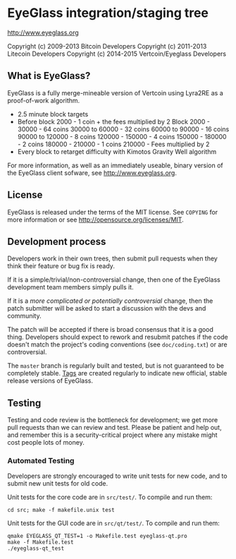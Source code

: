 EyeGlass integration/staging tree
================================

http://www.eyeglass.org

Copyright (c) 2009-2013 Bitcoin Developers
Copyright (c) 2011-2013 Litecoin Developers
Copyright (c) 2014-2015 Vertcoin/Eyeglass Developers

What is EyeGlass?
----------------

EyeGlass is a fully merge-mineable version of Vertcoin using Lyra2RE as a proof-of-work algorithm.
 - 2.5 minute block targets
 - Before block 2000 - 1 coin + the fees multiplied by 2
   Block 2000 - 30000 - 64 coins
   30000 to 60000 - 32 coins
   60000 to 90000 - 16 coins
   90000 to 120000 - 8 coins
   120000 - 150000 - 4 coins
   150000 - 180000 - 2 coins
   180000 - 210000 - 1 coins
   210000 - Fees multiplied by 2 
 - Every block to retarget difficulty with Kimotos Gravity Well algorithm

For more information, as well as an immediately useable, binary version of
the EyeGlass client sofware, see http://www.eyeglass.org.

License
-------

EyeGlass is released under the terms of the MIT license. See `COPYING` for more
information or see http://opensource.org/licenses/MIT.

Development process
-------------------

Developers work in their own trees, then submit pull requests when they think
their feature or bug fix is ready.

If it is a simple/trivial/non-controversial change, then one of the EyeGlass
development team members simply pulls it.

If it is a *more complicated or potentially controversial* change, then the patch
submitter will be asked to start a discussion with the devs and community.

The patch will be accepted if there is broad consensus that it is a good thing.
Developers should expect to rework and resubmit patches if the code doesn't
match the project's coding conventions (see `doc/coding.txt`) or are
controversial.

The `master` branch is regularly built and tested, but is not guaranteed to be
completely stable. [Tags](https://github.com/eyeglass/eyeglass/tags) are created
regularly to indicate new official, stable release versions of EyeGlass.

Testing
-------

Testing and code review is the bottleneck for development; we get more pull
requests than we can review and test. Please be patient and help out, and
remember this is a security-critical project where any mistake might cost people
lots of money.

### Automated Testing

Developers are strongly encouraged to write unit tests for new code, and to
submit new unit tests for old code.

Unit tests for the core code are in `src/test/`. To compile and run them:

    cd src; make -f makefile.unix test

Unit tests for the GUI code are in `src/qt/test/`. To compile and run them:

    qmake EYEGLASS_QT_TEST=1 -o Makefile.test eyeglass-qt.pro
    make -f Makefile.test
    ./eyeglass-qt_test

